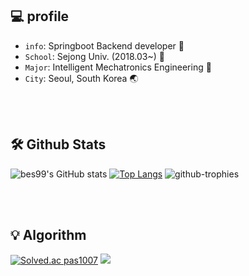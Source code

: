 ## 💻 profile
- `info`: Springboot Backend developer 🌿
- `School`: Sejong Univ. (2018.03~) 🏫
- `Major`: Intelligent Mechatronics Engineering 📙
- `City`: Seoul, South Korea 🌏

<br>
<br>

## 🛠 Github Stats
<!--![github-stats](https://stats.dooboo.io/api/github-stats-advanced?login=bes99)-->
![bes99's GitHub stats](https://github-readme-stats.vercel.app/api?username=bes99&show_icons=true&theme=neon)
[![Top Langs](https://github-readme-stats.vercel.app/api/top-langs/?username=bes99&layout=compact&theme=midnight-purple)](https://github.com/anuraghazra/github-readme-stats)
![github-trophies](https://stats.dooboo.io/api/github-trophies?login=bes99)

<br>
<br>

## 💡 Algorithm
[![Solved.ac
pas1007](http://mazassumnida.wtf/api/v2/generate_badge?boj=pas1007)](https://solved.ac/pas1007)
<img src="http://mazandi.herokuapp.com/api?handle=pas1007&theme=warm"/>
